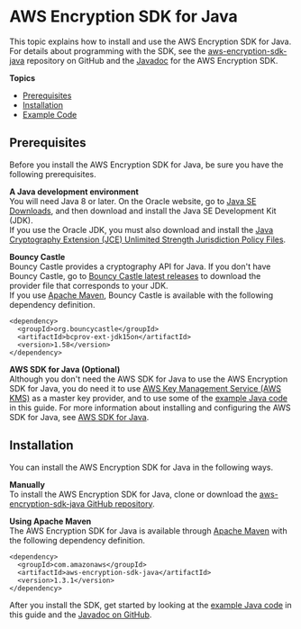 # AWS Encryption SDK for Java<a name="java"></a>

This topic explains how to install and use the AWS Encryption SDK for Java\. For details about programming with the SDK, see the [aws\-encryption\-sdk\-java](https://github.com/awslabs/aws-encryption-sdk-java) repository on GitHub and the [Javadoc](https://awslabs.github.io/aws-encryption-sdk-java/javadoc/) for the AWS Encryption SDK\.

**Topics**
+ [Prerequisites](#java-prerequisites)
+ [Installation](#java-installation)
+ [Example Code](java-example-code.md)

## Prerequisites<a name="java-prerequisites"></a>

Before you install the AWS Encryption SDK for Java, be sure you have the following prerequisites\.

**A Java development environment**  
You will need Java 8 or later\. On the Oracle website, go to [Java SE Downloads](https://www.oracle.com/technetwork/java/javase/downloads/index.html), and then download and install the Java SE Development Kit \(JDK\)\.  
If you use the Oracle JDK, you must also download and install the [Java Cryptography Extension \(JCE\) Unlimited Strength Jurisdiction Policy Files](http://www.oracle.com/technetwork/java/javase/downloads/jce8-download-2133166.html)\.

**Bouncy Castle**  
Bouncy Castle provides a cryptography API for Java\. If you don't have Bouncy Castle, go to [Bouncy Castle latest releases](https://bouncycastle.org/latest_releases.html) to download the provider file that corresponds to your JDK\.  
If you use [Apache Maven](https://maven.apache.org/), Bouncy Castle is available with the following dependency definition\.  

```
<dependency>
  <groupId>org.bouncycastle</groupId>
  <artifactId>bcprov-ext-jdk15on</artifactId>
  <version>1.58</version>
</dependency>
```

**AWS SDK for Java \(Optional\)**  
Although you don't need the AWS SDK for Java to use the AWS Encryption SDK for Java, you do need it to use [AWS Key Management Service \(AWS KMS\)](https://aws.amazon.com/kms/) as a master key provider, and to use some of the [example Java code](java-example-code.md) in this guide\. For more information about installing and configuring the AWS SDK for Java, see [AWS SDK for Java](https://aws.amazon.com/sdk-for-java/)\.

## Installation<a name="java-installation"></a>

You can install the AWS Encryption SDK for Java in the following ways\.

**Manually**  
To install the AWS Encryption SDK for Java, clone or download the [aws\-encryption\-sdk\-java GitHub repository](https://github.com/awslabs/aws-encryption-sdk-java)\.

**Using Apache Maven**  
The AWS Encryption SDK for Java is available through [Apache Maven](https://maven.apache.org/) with the following dependency definition\.  

```
<dependency>
  <groupId>com.amazonaws</groupId>
  <artifactId>aws-encryption-sdk-java</artifactId>
  <version>1.3.1</version>
</dependency>
```

After you install the SDK, get started by looking at the [example Java code](java-example-code.md) in this guide and the [Javadoc on GitHub](https://awslabs.github.io/aws-encryption-sdk-java/javadoc/)\.